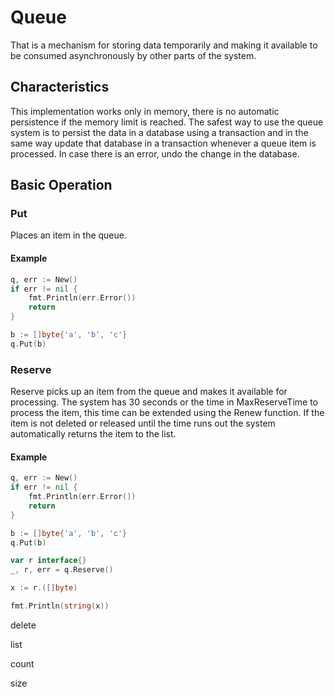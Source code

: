 # Queue

That is a mechanism for storing data temporarily and making it available to be consumed asynchronously by other parts of the system.

## Characteristics

This implementation works only in memory, there is no automatic persistence if the memory limit is reached.
The safest way to use the queue system is to persist the data in a database using a transaction and in the same way update that database in a transaction whenever a queue item is processed. In case there is an error, undo the change in the database.

## Basic Operation

### Put

Places an item in the queue.

#### Example

```go
q, err := New()
if err != nil {
	fmt.Println(err.Error())
    return
}

b := []byte{'a', 'b', 'c'}
q.Put(b)
```

### Reserve

Reserve picks up an item from the queue and makes it available for processing. The system has 30 seconds or the time in MaxReserveTime to process the item, this time can be extended using the Renew function. If the item is not deleted or released until the time runs out the system automatically returns the item to the list.

#### Example

```go
q, err := New()
if err != nil {
	fmt.Println(err.Error())
    return
}

b := []byte{'a', 'b', 'c'}
q.Put(b)

var r interface{}
_, r, err = q.Reserve()

x := r.([]byte)

fmt.Println(string(x))
```



delete

list

count 

size
